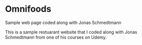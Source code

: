 # Omnifoods
Sample web page coded along with Jonas Schmedtmann

This is a sample restuarant website that I coded along with Jonas Schmedtmann from one of his courses on Udemy. 
